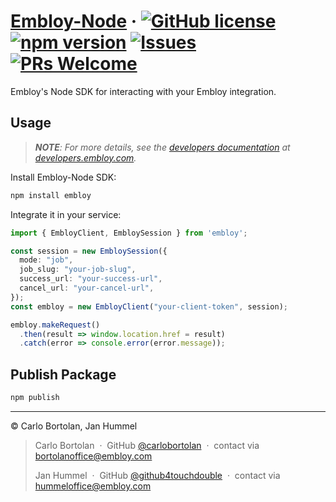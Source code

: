 # [Embloy-Node](https://www.npmjs.com/package/embloy) &middot; [![GitHub license](https://img.shields.io/badge/license-AGPL3.0-blue.svg)](https://github.com/Embloy/Embloy-Node/blob/main/LICENSE) [![npm version](https://img.shields.io/npm/v/embloy.svg?style=flat)](https://www.npmjs.com/package/embloy-node) [![Issues](https://img.shields.io/github/issues/Embloy/Embloy-Node)](https://github.com/Embloy/Embloy-Node/issues) [![PRs Welcome](https://img.shields.io/badge/PRs-welcome-brightgreen.svg)](https://github.com/Embloy/Embloy-Node/pulls)

Embloy's Node SDK for interacting with your Embloy integration.

## Usage

> _**NOTE**: For more details, see the [developers documentation](https://developers.embloy.com/docs/sdks/overview) at [developers.embloy.com](https://developers.embloy.com)._

Install Embloy-Node SDK:

```Bash
npm install embloy
```

Integrate it in your service:

```Typescript title="your-example-service.ts"
import { EmbloyClient, EmbloySession } from 'embloy';

const session = new EmbloySession({
  mode: "job",
  job_slug: "your-job-slug",
  success_url: "your-success-url",
  cancel_url: "your-cancel-url",
});
const embloy = new EmbloyClient("your-client-token", session);

embloy.makeRequest()
  .then(result => window.location.href = result)
  .catch(error => console.error(error.message));
```

## Publish Package

```Bash
npm publish
```

---

© Carlo Bortolan, Jan Hummel

> Carlo Bortolan &nbsp;&middot;&nbsp;
> GitHub [@carlobortolan](https://github.com/carlobortolan) &nbsp;&middot;&nbsp;
> contact via [bortolanoffice@embloy.com](mailto:bortolanoffice@embloy.com)
>
> Jan Hummel &nbsp;&middot;&nbsp;
> GitHub [@github4touchdouble](https://github.com/github4touchdouble) &nbsp;&middot;&nbsp;
> contact via [hummeloffice@embloy.com](mailto:hummeloffice@embloy.com)
